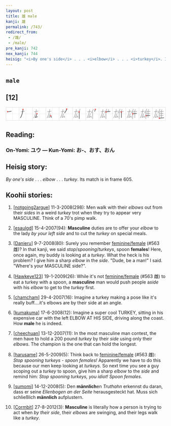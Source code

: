 ```yaml
---
layout: post
title: 雄 male
kanji: 雄
permalink: /743/
redirect_from:
 - /雄/
 - /male/
pre_kanji: 742
nex_kanji: 744
heisig: "<i>By one's side</i> . . . <i>elbow</i> . . . <i>turkey</i>. Its match is in frame 605."
---
```


## `male`

## [12]

<div class="stroke"><img src="../images/E99B84.png" /></div>

## Reading:

### On-Yomi: ユウ &mdash; Kun-Yomi: お-、おす、おん

## Heisig story:

<i>By one's side</i> . . . <i>elbow</i> . . . <i>turkey</i>. Its match is in frame 605.

## Koohii stories:

1) [<a href="http://kanji.koohii.com/profile/notgoing2argue">notgoing2argue</a>] 11-3-2008(298): Men walk with their <em>elbows</em> out from their <em>sides</em> in a weird <em>turkey</em> trot when they try to appear very MASCULINE. Think of a 70&#039;s pimp walk.

2) [<a href="http://kanji.koohii.com/profile/esaulgd">esaulgd</a>] 15-4-2007(94): <strong>Masculine</strong> duties are to offer your <em>elbow</em> to the lady <em>by your left side</em> and to cut the <em>turkey</em> on special meals.

3) [<a href="http://kanji.koohii.com/profile/Danieru">Danieru</a>] 9-7-2008(80): Surely you remember <a href="../563">feminine/female</a> (#563 雌)? In that kanji, we said <em>stop</em>/<em>spooning</em>/<em>turkeys</em>, spoon <strong>females</strong>! Here, once again, my buddy is looking at a <em>turkey</em>. What the heck is his problem? I give him a sharp <em>elbow</em> in the <em>side</em>. &quot;Dude, be a man!&quot; I said. &quot;Where&#039;s your MASCULINE side?&quot;.

4) [<a href="http://kanji.koohii.com/profile/Hawkeye123">Hawkeye123</a>] 19-1-2009(26): While it&#039;s not <a href="../563">feminine/female</a> (#563 雌) to eat a turkey with a spoon, a <strong>masculine</strong> man would push people a<em>side</em> with his <em>elbow</em> to get to the <em>turkey</em> first.

5) [<a href="http://kanji.koohii.com/profile/chamcham">chamcham</a>] 29-4-2007(16): Imagine a turkey making a pose like it&#039;s really buff....it&#039;s elbows are by their side at an angle.

6) [<a href="http://kanji.koohii.com/profile/kumakuma">kumakuma</a>] 17-6-2008(12): Imagine a super cool TURKEY, sitting in his expensive car with the left ELBOW AT HIS SIDE, driving along the coast. How<strong> male</strong> he is indeed.

7) [<a href="http://kanji.koohii.com/profile/cheechuan">cheechuan</a>] 13-12-2007(11): In the most masculine man contest, the men have to hold a 200 pound <em>turkey</em> by their <em>side</em> using only their <em>elbows</em>. The champion is the one that can hold the longest.

8) [<a href="http://kanji.koohii.com/profile/harusame">harusame</a>] 26-5-2009(5): Think back to <a href="../563">feminine/female</a> (#563 雌): <em>Stop spooning turkeys - spoon females!</em> Apparently we have to do this because our men keep looking at <em>turkeys.</em> So next time you see a guy scoping out a <em>turkey</em> to spoon, give him a sharp <em>elbow</em> to the <em>side</em> and remind him: <em>Stop spooning turkeys, you idiot! Spoon females</em>.

9) [<a href="http://kanji.koohii.com/profile/sumomi">sumomi</a>] 14-12-2008(5): Den <strong>männlich</strong>en <em>Truthahn</em> erkennst du daran, dass er seine <em>Ellenbogen</em> <em>an der Seite</em> herausgesteckt hat. Muss sich schließlich <strong>männlich</strong> aufplustern.

10) [<a href="http://kanji.koohii.com/profile/Cormbit">Cormbit</a>] 27-8-2012(3): <strong>Masculine</strong> is literally how a person is trying to act when <em>by their side</em>, their <em>elbows</em> are swinging, and their legs walk like a <em>turkey</em>.
